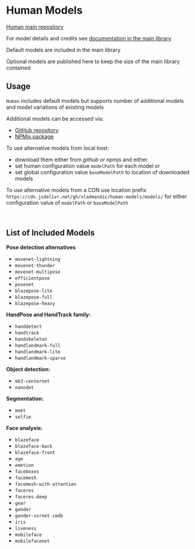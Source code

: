 # Human Models

[Human main repository](https://github.com/vladmandic/human)  

For model details and credits see [documentation in the main library](https://github.com/vladmandic/human/wiki/Models)  

Default models are included in the main library  

Optional models are published here to keep the size of the main library contained  

## Usage

`Human` includes default models but supports number of additional models and model variations of existing models  

Additional models can be accessed via:
 - [GitHub repository](https://github.com/vladmandic/human-models)
 - [NPMjs package](https://www.npmjs.com/package/@vladmandic/human-models)

To use alternative models from local host:
- download them either from *github* or *npmjs* and either
- set human configuration value `modelPath` for each model or
- set global configuration value `baseModelPath` to location of downloaded models

To use alternative models from a CDN use location prefix `https://cdn.jsdelivr.net/gh/vladmandic/human-models/models/` for either configuration value of `modelPath` or `baseModelPath`

<br>

## List of Included Models

**Pose detection alternatives**

- `movenet-lightning`
- `movenet-thunder`
- `movenet-multipose`
- `efficientpose`
- `posenet`
- `blazepose-lite`
- `blazepose-full`
- `blazepose-heavy`

**HandPose and HandTrack family:**

- `handdetect`
- `handtrack`
- `handskeleton`
- `handlandmark-full`
- `handlandmark-lite`
- `handlandmark-sparse`

**Object detection:**

- `mb3-centernet`
- `nanodet`

**Segmentation:**

- `meet`
- `selfie`

**Face analysis:**

- `blazeface`
- `blazeface-back`
- `blazeface-front`
- `age`
- `emotion`
- `faceboxes`
- `facemesh`
- `facemesh-with-attention`
- `faceres`
- `faceres-deep`
- `gear`
- `gender`
- `gender-ssrnet-imdb`
- `iris`
- `liveness`
- `mobileface`
- `mobilefacenet`
